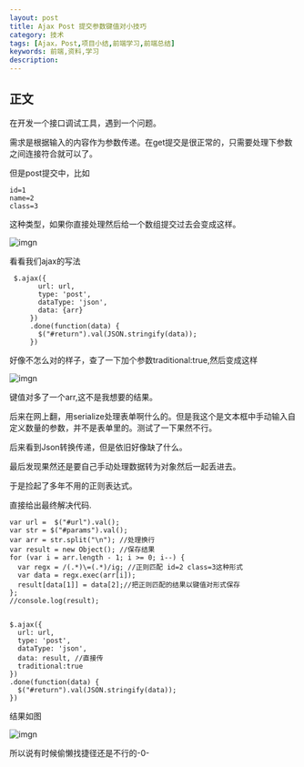 ```yaml
---
layout: post
title: Ajax Post 提交参数键值对小技巧
category: 技术
tags: [Ajax，Post,项目小结,前端学习,前端总结]
keywords: 前端,资料,学习
description: 
---
```

## 正文

在开发一个接口调试工具，遇到一个问题。

需求是根据输入的内容作为参数传递。在get提交是很正常的，只需要处理下参数之间连接符合就可以了。

但是post提交中，比如

```
id=1
name=2
class=3
```
这种类型，如果你直接处理然后给一个数组提交过去会变成这样。

![imgn](http://img.haoqiao.me/trick20151.png)

看看我们ajax的写法

```
 $.ajax({
       url: url,
       type: 'post',
       dataType: 'json',
       data: {arr}
     })
     .done(function(data) {
       $("#return").val(JSON.stringify(data));
     })
```

好像不怎么对的样子，查了一下加个参数traditional:true,然后变成这样

![imgn](http://img.haoqiao.me/trick20152.png)

键值对多了一个arr,这不是我想要的结果。

后来在网上翻，用serialize处理表单啊什么的。但是我这个是文本框中手动输入自定义数量的参数，并不是表单里的。测试了一下果然不行。

后来看到Json转换传递，但是依旧好像缺了什么。

最后发现果然还是要自己手动处理数据转为对象然后一起丢进去。

于是捡起了多年不用的正则表达式。

直接给出最终解决代码.

```
var url =  $("#url").val();
var str = $("#params").val();
var arr = str.split("\n"); //处理换行
var result = new Object(); //保存结果
for (var i = arr.length - 1; i >= 0; i--) {
  var regx = /(.*)\=(.*)/ig; //正则匹配 id=2 class=3这种形式
  var data = regx.exec(arr[i]);
  result[data[1]] = data[2];//把正则匹配的结果以键值对形式保存
};
//console.log(result);


$.ajax({
  url: url,
  type: 'post',
  dataType: 'json',
  data: result, //直接传
  traditional:true
})
.done(function(data) {
  $("#return").val(JSON.stringify(data));
})
```

结果如图

![imgn](http://img.haoqiao.me/trick20153.png)

所以说有时候偷懒找捷径还是不行的-0-


